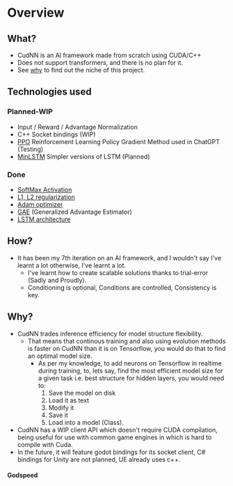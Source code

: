 # Overview
## What?

* CudNN is an AI framework made from scratch using CUDA/C++
* Does not support transformers, and there is no plan for it.
* See [why](#why) to find out the niche of this project.

## Technologies used
### Planned-WIP
 - Input / Reward / Advantage Normalization
 - C++ Socket bindings (WIP)
 - [PPO](https://arxiv.org/abs/1707.06347) Reinforcement Learning Policy Gradient Method used in ChatGPT (Testing)
 - [MinLSTM](https://arxiv.org/abs/2410.01201) Simpler versions of LSTM (Planned)

### Done
 - [SoftMax Activation](https://en.wikipedia.org/wiki/Softmax_function)
 - [L1, L2 regularization](https://developers.google.com/machine-learning/glossary#l1-loss)
 - [Adam optimizer](https://arxiv.org/abs/1412.6980)
 - [GAE](https://arxiv.org/abs/1506.02438) (Generalized Advantage Estimator)
 - [LSTM architecture](https://i.sstatic.net/RHNrZ.jpg) 

## How?
* It has been my 7th iteration on an AI framework, and I wouldn't say I've learnt a lot otherwise, I've learnt a lot.
	* I've learnt how to create scalable solutions thanks to trial-error (Sadly and Proudly).
	* Conditioning is optional, Conditions are controlled, Consistency is key.

## Why?
* CudNN trades inference efficiency for model structure flexibility.
	* That means that continous training and also using evolution methods is faster on CudNN than it is on Tensorflow, you would do that to find an optimal model size.
		* As per my knowledge, to add neurons on Tensorflow in realtime during training, to, lets say, find the most efficient model size for a given task i.e. best structure for hidden layers, you would need to:
    		1. Save the model on disk
    		2. Load it as text
    		4. Modify it
    		5. Save it
    		6. Load into a model (Class).
* CudNN has a WIP client API which doesn't require CUDA compilation, being useful for use with common game engines in which is hard to compile with Cuda.
* In the future, it will feature godot bindings for its socket client, C# bindings for Unity are not planned, UE already uses c++.

#### Godspeed
